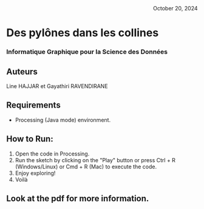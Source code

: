 <div style="text-align:right">
    October 20, 2024
</div>

# Des pylônes dans les collines 

### Informatique Graphique pour la Science des Données

## Auteurs

Line HAJJAR et Gayathiri RAVENDIRANE

## Requirements
* Processing (Java mode) environment.

## How to Run:
1. Open the code in Processing.
2. Run the sketch by clicking on the "Play" button or press Ctrl + R (Windows/Linux) or Cmd + R (Mac) to execute the code.
3. Enjoy exploring!
4. Voilà

## Look at the pdf for more information.
